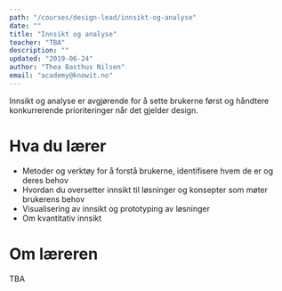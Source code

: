 ```yaml
---
path: "/courses/design-lead/innsikt-og-analyse"
date: ""
title: "Innsikt og analyse"
teacher: "TBA"
description: ""
updated: "2019-06-24"
author: "Thea Basthus Nilsen"
email: "academy@knowit.no"
---
```


Innsikt og analyse er avgjørende for å sette brukerne først og håndtere konkurrerende prioriteringer når det gjelder design. 

# Hva du lærer

- Metoder og verktøy for å forstå brukerne, identifisere hvem de er og deres behov 
- Hvordan du oversetter innsikt til løsninger og konsepter som møter brukerens behov
- Visualisering av innsikt og prototyping av løsninger
- Om kvantitativ innsikt

# Om læreren

TBA
